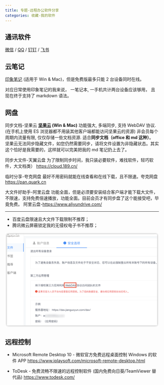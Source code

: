 ```yaml
---
title: 专题-远程办公软件分享
categories: 收藏-我的软件
---
```


## 通讯软件

[微信](https://weixin.qq.com/) / [QQ](https://im.qq.com/) / [钉钉](https://www.dingtalk.com/) / [飞书](https://www.feishu.cn/)

## 云笔记

[印象笔记][1] (适用于 Win & Mac)，但是免费版最多只能 2 台设备同时在线。

对应日常使用印象笔记的我来说， 一笔记本, 一手机共计两台设备应该够用， 且现在终于支持了 markdown 语法。

## 网盘

同步文档-坚果云
**[坚果云](https://www.jianguoyun.com/) (Win & Mac)**
功能强大, 多端同步, 支持 WebDAV 协议. (在手机上使用 ES 浏览器都不用装其他客户端都能访问坚果云的资源)
非会员每个周期内流量有限, 仅仅存储一些文档资源. 适合**同步文档（office 和 md 这种）**。
坚果云无法同步隐藏文件，如您仍然需要同步，请将文件设置为非隐藏状态。其实这个恰好是我需要的，这样就可以完美把我的 md 笔记扔上去了。

同步大文件-天翼云盘
为了限制同步时间，我只装必要软件，难找软件，轻巧软件，大文档类） <https://cloud.189.cn/>

临时分享-夸克网盘
最好不用密码就能在线查看和在线下载，且不限速。夸克网盘 <https://pan.quark.cn>

大文件好助手-阿里云盘
功能全面，但是必须要安装结合客户端才能下载大文件，不限速，支持免费倍速播放，功能全面。目前会员才有同步盘了这个能接受吧，毕竟免费。
阿里云盘-<https://www.aliyundrive.com/>

- - -

* 百度云盘限速且大文件下载限制不推荐；
* 腾讯微云屏蔽锁定我的无侵权电子书不推荐；

![坚果云-WebDAV 启用](./imgs/%E4%B8%93%E9%A2%98-%E8%BF%9C%E7%A8%8B%E5%8A%9E%E5%85%AC%E8%BD%AF%E4%BB%B6%E5%88%86%E4%BA%AB/WebDAV%E5%90%AF%E7%94%A8.png)

## 远程控制

* Microsoft Remote Desktop 10 - 微软官方免费远程桌面控制 Windows 的软件 APP
<https://www.iplaysoft.com/microsoft-remote-desktop.html>

* ToDesk - 免费流畅不限速的远程控制软件 (国内免费向日葵/TeamViewer 替代品)
<https://www.todesk.com/>

[1]: https://www.yinxiang.com/
